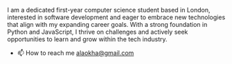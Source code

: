 I am a dedicated first-year computer science student based in London, interested in software development and eager to embrace new technologies that align with my expanding career goals. With a strong foundation in Python and JavaScript, I thrive on challenges and actively seek opportunities to learn and grow within the tech industry. 
- 📫 How to reach me alaokha@gmail.com

<!---
KhalidAlao/KhalidAlao is a ✨ special ✨ repository because its `README.md` (this file) appears on your GitHub profile.
You can click the Preview link to take a look at your changes.
--->
